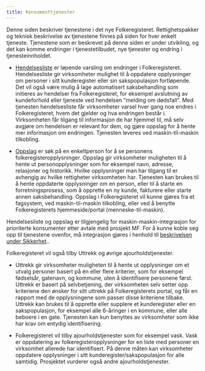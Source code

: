 ```yaml
---
title: Konsumenttjenester
---
```


Denne siden beskriver tjenestene i det nye Folkeregisteret. 
Rettighetspakker og teknisk beskrivelse av tjenestene finnes på siden for hver enkelt tjeneste. Tjenestene som er beskrevet på denne siden er under utvikling, og det kan komme endringer i tjenestetilbudet, nye tjenester og endring i tjenesteinnholdet.


* [Hendelsesliste](../hendelsesliste) er løpende varsling om endringer i Folkeregisteret. Hendelsesliste gir virksomheter mulighet til å oppdatere opplysninger om personer i sitt kunderegister eller sin sakspopulasjon fortløpende. Det vil også være mulig å lage automatisert saksbehandling som initieres av hendelser fra Folkeregisteret, for eksempel avslutning av kundeforhold eller tjeneste ved hendelsen "melding om dødsfall". 
Med tjenesten hendelsesliste får virksomheter varsel hver gang noe endres i Folkeregisteret, hvem det gjelder og hva endringen består i.  Virksomheten får tilgang til informasjon de har hjemmel til, må selv avgjøre om hendelsen er relevant for dem, og gjøre oppslag for å hente mer informasjon om endringen. Tjenesten leveres ved maskin-til-maskin tilkobling. 

* [Oppslag](../oppslag) er søk på en enkeltperson for å se personens folkeregisteropplysninger. Oppslag gir virksomheter muligheten til å hente ut personopplysninger som for eksempel navn, adresse, relasjoner og historikk. Hvilke opplysninger man har tilgang til er avhengig av hvilke rettigheter virksomheten har. Tjenesten kan brukes til å hente oppdaterte opplysninger om en person, eller til å starte en forretningsprosess, som å opprette en ny kunde, fakturere eller starte annen saksbehandling. 
	Oppslag i Folkeregisteret vil kunne gjøres fra et fagsystem, ved maskin-til-maskin tilkobling, eller ved å benytte Folkeregisterets hjemmeside/portal (menneske-til-maskin). 


Hendelsesliste og oppslag er tilgjengelig for maskin-maskin-integrasjon for prioriterte konsumenter etter avtale med prosjekt MF. For å kunne koble seg opp til tjenestene ovenfor, må integrasjon gjøres i henhold til [beskrivelsen under Sikkerhet](../sikkerhet)..

Folkeregisteret vil også tilby Uttrekk og øvrige ajourholdstjenester.

*	Uttrekk gir virksomheter muligheten til å hente ut opplysninger om et utvalg personer basert på én eller flere kriterier, som for eksempel fødselsår, gatenavn, og kommune, uten å identifisere personene først. Uttrekk er basert på selvbetjening, der virksomheten selv setter opp kriteriene den ønsker for sitt uttrekk på Folkeregisterets portal, og får en rapport med de opplysningene som passer disse kriteriene tilbake. 
Uttrekk kan brukes til å opprette eller supplere et kunderegister eller en sakspopulasjon, for eksempel alle 6-åringer i en kommune, eller alle beboere i en gate. Tjenesten kan kun benyttes av virksomheter som ikke har krav om entydig identifisering. 

* Folkeregisteret vil tilby ajourholdstjenester som for eksempel vask. Vask er oppdatering av folkeregisteropplysninger for en liste med personer en virksomhet allerede har identifisert. På denne måten kan virksomheter oppdatere opplysninger i sitt kunderegister/sakspopulasjon for alle samtidig. 
Prosjektet vurderer også andre ajourholdstjenester.


 
